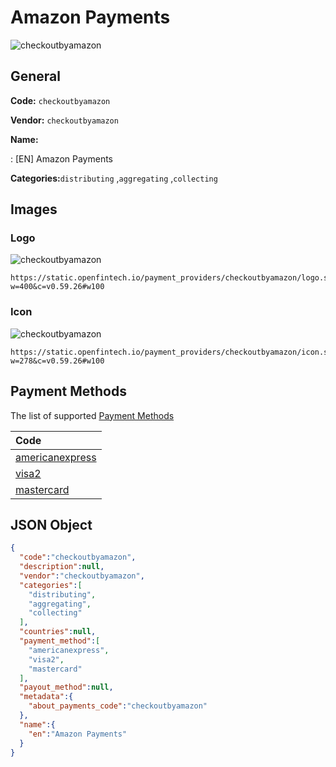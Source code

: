 
# Amazon Payments 
![checkoutbyamazon](https://static.openfintech.io/payment_providers/checkoutbyamazon/logo.svg?w=400&c=v0.59.26#w100)  

## General 
 
**Code:** `checkoutbyamazon` 
 
**Vendor:** `checkoutbyamazon` 
 
**Name:** 
 
:	[EN] Amazon Payments 
 
**Categories:**`distributing` ,`aggregating` ,`collecting` 
 

## Images 

### Logo 
 
![checkoutbyamazon](https://static.openfintech.io/payment_providers/checkoutbyamazon/logo.svg?w=400&c=v0.59.26#w100)  

```
https://static.openfintech.io/payment_providers/checkoutbyamazon/logo.svg?w=400&c=v0.59.26#w100
```  

### Icon 
 
![checkoutbyamazon](https://static.openfintech.io/payment_providers/checkoutbyamazon/icon.svg?w=278&c=v0.59.26#w100)  

```
https://static.openfintech.io/payment_providers/checkoutbyamazon/icon.svg?w=278&c=v0.59.26#w100
```  

## Payment Methods 
 
The list of supported [Payment Methods](#) 

|Code| 
|:---| 
|[americanexpress](/payment-methods/americanexpress)| 
|[visa2](/payment-methods/visa2)| 
|[mastercard](/payment-methods/mastercard)| 
 

## JSON Object 

```json
{
  "code":"checkoutbyamazon",
  "description":null,
  "vendor":"checkoutbyamazon",
  "categories":[
    "distributing",
    "aggregating",
    "collecting"
  ],
  "countries":null,
  "payment_method":[
    "americanexpress",
    "visa2",
    "mastercard"
  ],
  "payout_method":null,
  "metadata":{
    "about_payments_code":"checkoutbyamazon"
  },
  "name":{
    "en":"Amazon Payments"
  }
}
```  
